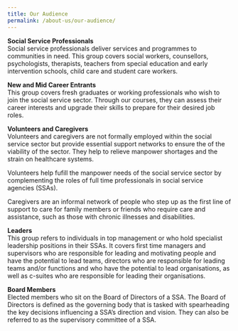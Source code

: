 ```yaml
---
title: Our Audience
permalink: /about-us/our-audience/
---
```


**Social Service Professionals**   
Social service professionals deliver services and programmes to communities in need. This group covers social workers, counsellors, psychologists, therapists, teachers from special education and early intervention schools, child care and student care workers.

**New and Mid Career Entrants**   
This group covers fresh graduates or working professionals who wish to join the social service sector. Through our courses, they can assess their career interests and upgrade their skills to prepare for their desired job roles.

**Volunteers and Caregivers**   
Volunteers and caregivers are not formally employed within the social service sector but provide essential support networks to ensure the of the viability of the sector. They help to relieve manpower shortages and the strain on healthcare systems. 

Volunteers help fufill the manpower needs of the social service sector by complementing the roles of full time professionals in social service agencies (SSAs).

Caregivers are an informal network of people who step up as the first line of support to care for family members or friends who require care and assistance, such as those with chronic illnesses and disabilities.

**Leaders**   
This group refers to individuals in top management or who hold specialist leadership positions in their SSAs. It covers first time managers and supervisors who are responsible for leading and motivating people and have the potential to lead teams, directors who are responsible for leading teams and/or functions and who have the potential to lead organisations, as well as c-suites who are responsible for leading their organisations.

**Board Members**   
Elected members who sit on the Board of Directors of a SSA. The Board of Directors is defined as the governing body that is tasked with spearheading the key decisions influencing a SSA’s direction and vision. They can also be referred to as the supervisory committee of a SSA.
